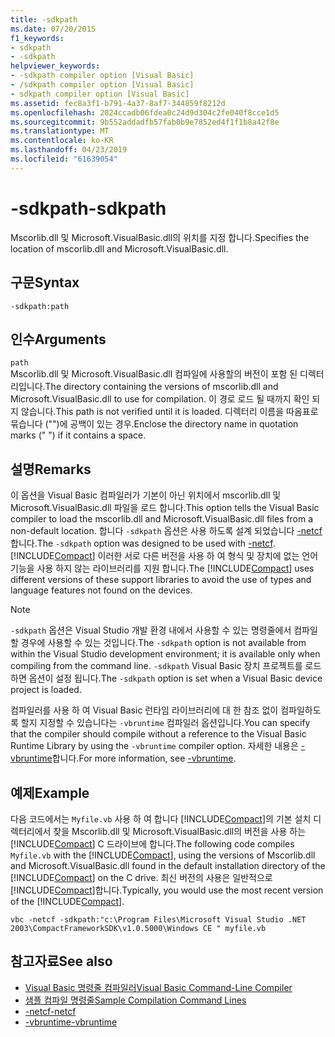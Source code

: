 ```yaml
---
title: -sdkpath
ms.date: 07/20/2015
f1_keywords:
- sdkpath
- -sdkpath
helpviewer_keywords:
- -sdkpath compiler option [Visual Basic]
- /sdkpath compiler option [Visual Basic]
- sdkpath compiler option [Visual Basic]
ms.assetid: fec8a3f1-b791-4a37-8af7-344859f8212d
ms.openlocfilehash: 2024ccadb06fdea0c24d9d304c2fe040f8cce1d5
ms.sourcegitcommit: 9b552addadfb57fab0b9e7852ed4f1f1b8a42f8e
ms.translationtype: MT
ms.contentlocale: ko-KR
ms.lasthandoff: 04/23/2019
ms.locfileid: "61639054"
---
```

# <a name="-sdkpath"></a><span data-ttu-id="1e79f-102">-sdkpath</span><span class="sxs-lookup"><span data-stu-id="1e79f-102">-sdkpath</span></span>
<span data-ttu-id="1e79f-103">Mscorlib.dll 및 Microsoft.VisualBasic.dll의 위치를 지정 합니다.</span><span class="sxs-lookup"><span data-stu-id="1e79f-103">Specifies the location of mscorlib.dll and Microsoft.VisualBasic.dll.</span></span>  
  
## <a name="syntax"></a><span data-ttu-id="1e79f-104">구문</span><span class="sxs-lookup"><span data-stu-id="1e79f-104">Syntax</span></span>  
  
```  
-sdkpath:path  
```  
  
## <a name="arguments"></a><span data-ttu-id="1e79f-105">인수</span><span class="sxs-lookup"><span data-stu-id="1e79f-105">Arguments</span></span>  
 `path`  
 <span data-ttu-id="1e79f-106">Mscorlib.dll 및 Microsoft.VisualBasic.dll 컴파일에 사용할의 버전이 포함 된 디렉터리입니다.</span><span class="sxs-lookup"><span data-stu-id="1e79f-106">The directory containing the versions of mscorlib.dll and Microsoft.VisualBasic.dll to use for compilation.</span></span> <span data-ttu-id="1e79f-107">이 경로 로드 될 때까지 확인 되지 않습니다.</span><span class="sxs-lookup"><span data-stu-id="1e79f-107">This path is not verified until it is loaded.</span></span> <span data-ttu-id="1e79f-108">디렉터리 이름을 따옴표로 묶습니다 ("")에 공백이 있는 경우.</span><span class="sxs-lookup"><span data-stu-id="1e79f-108">Enclose the directory name in quotation marks (" ") if it contains a space.</span></span>  
  
## <a name="remarks"></a><span data-ttu-id="1e79f-109">설명</span><span class="sxs-lookup"><span data-stu-id="1e79f-109">Remarks</span></span>  
 <span data-ttu-id="1e79f-110">이 옵션을 Visual Basic 컴파일러가 기본이 아닌 위치에서 mscorlib.dll 및 Microsoft.VisualBasic.dll 파일을 로드 합니다.</span><span class="sxs-lookup"><span data-stu-id="1e79f-110">This option tells the Visual Basic compiler to load the mscorlib.dll and Microsoft.VisualBasic.dll files from a non-default location.</span></span> <span data-ttu-id="1e79f-111">합니다 `-sdkpath` 옵션은 사용 하도록 설계 되었습니다 [-netcf](../../../visual-basic/reference/command-line-compiler/netcf.md)합니다.</span><span class="sxs-lookup"><span data-stu-id="1e79f-111">The `-sdkpath` option was designed to be used with [-netcf](../../../visual-basic/reference/command-line-compiler/netcf.md).</span></span> <span data-ttu-id="1e79f-112">[!INCLUDE[Compact](~/includes/compact-md.md)] 이러한 서로 다른 버전을 사용 하 여 형식 및 장치에 없는 언어 기능을 사용 하지 않는 라이브러리를 지원 합니다.</span><span class="sxs-lookup"><span data-stu-id="1e79f-112">The [!INCLUDE[Compact](~/includes/compact-md.md)] uses different versions of these support libraries to avoid the use of types and language features not found on the devices.</span></span>  
  
> [!NOTE]
>  <span data-ttu-id="1e79f-113">`-sdkpath` 옵션은 Visual Studio 개발 환경 내에서 사용할 수 있는 명령줄에서 컴파일할 경우에 사용할 수 있는 것입니다.</span><span class="sxs-lookup"><span data-stu-id="1e79f-113">The `-sdkpath` option is not available from within the Visual Studio development environment; it is available only when compiling from the command line.</span></span> <span data-ttu-id="1e79f-114">`-sdkpath` Visual Basic 장치 프로젝트를 로드 하면 옵션이 설정 됩니다.</span><span class="sxs-lookup"><span data-stu-id="1e79f-114">The `-sdkpath` option is set when a Visual Basic device project is loaded.</span></span>  
  
 <span data-ttu-id="1e79f-115">컴파일러를 사용 하 여 Visual Basic 런타임 라이브러리에 대 한 참조 없이 컴파일하도록 할지 지정할 수 있습니다는 `-vbruntime` 컴파일러 옵션입니다.</span><span class="sxs-lookup"><span data-stu-id="1e79f-115">You can specify that the compiler should compile without a reference to the Visual Basic Runtime Library by using the `-vbruntime` compiler option.</span></span> <span data-ttu-id="1e79f-116">자세한 내용은 [-vbruntime](../../../visual-basic/reference/command-line-compiler/vbruntime.md)합니다.</span><span class="sxs-lookup"><span data-stu-id="1e79f-116">For more information, see [-vbruntime](../../../visual-basic/reference/command-line-compiler/vbruntime.md).</span></span>  
  
## <a name="example"></a><span data-ttu-id="1e79f-117">예제</span><span class="sxs-lookup"><span data-stu-id="1e79f-117">Example</span></span>  
 <span data-ttu-id="1e79f-118">다음 코드에서는 `Myfile.vb` 사용 하 여 합니다 [!INCLUDE[Compact](~/includes/compact-md.md)]의 기본 설치 디렉터리에서 찾을 Mscorlib.dll 및 Microsoft.VisualBasic.dll의 버전을 사용 하는 [!INCLUDE[Compact](~/includes/compact-md.md)] C 드라이브에 합니다.</span><span class="sxs-lookup"><span data-stu-id="1e79f-118">The following code compiles `Myfile.vb` with the [!INCLUDE[Compact](~/includes/compact-md.md)], using the versions of Mscorlib.dll and Microsoft.VisualBasic.dll found in the default installation directory of the [!INCLUDE[Compact](~/includes/compact-md.md)] on the C drive.</span></span> <span data-ttu-id="1e79f-119">최신 버전의 사용은 일반적으로 [!INCLUDE[Compact](~/includes/compact-md.md)]합니다.</span><span class="sxs-lookup"><span data-stu-id="1e79f-119">Typically, you would use the most recent version of the [!INCLUDE[Compact](~/includes/compact-md.md)].</span></span>  
  
```console
vbc -netcf -sdkpath:"c:\Program Files\Microsoft Visual Studio .NET 2003\CompactFrameworkSDK\v1.0.5000\Windows CE " myfile.vb  
```  
  
## <a name="see-also"></a><span data-ttu-id="1e79f-120">참고자료</span><span class="sxs-lookup"><span data-stu-id="1e79f-120">See also</span></span>

- [<span data-ttu-id="1e79f-121">Visual Basic 명령줄 컴파일러</span><span class="sxs-lookup"><span data-stu-id="1e79f-121">Visual Basic Command-Line Compiler</span></span>](../../../visual-basic/reference/command-line-compiler/index.md)
- [<span data-ttu-id="1e79f-122">샘플 컴파일 명령줄</span><span class="sxs-lookup"><span data-stu-id="1e79f-122">Sample Compilation Command Lines</span></span>](../../../visual-basic/reference/command-line-compiler/sample-compilation-command-lines.md)
- [<span data-ttu-id="1e79f-123">-netcf</span><span class="sxs-lookup"><span data-stu-id="1e79f-123">-netcf</span></span>](../../../visual-basic/reference/command-line-compiler/netcf.md)
- [<span data-ttu-id="1e79f-124">-vbruntime</span><span class="sxs-lookup"><span data-stu-id="1e79f-124">-vbruntime</span></span>](../../../visual-basic/reference/command-line-compiler/vbruntime.md)
